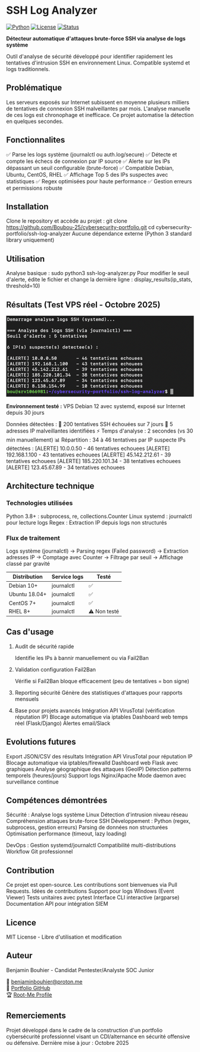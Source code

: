 # SSH Log Analyzer

[![Python](https://img.shields.io/badge/Python-3.8+-blue.svg)](https://www.python.org/)
[![License](https://img.shields.io/badge/License-MIT-green.svg)](LICENSE)
[![Status](https://img.shields.io/badge/Status-Active-success.svg)]()

**Détecteur automatique d'attaques brute-force SSH via analyse de logs système**

Outil d'analyse de sécurité développé pour identifier rapidement les tentatives d'intrusion SSH en environnement Linux. Compatible systemd et logs traditionnels.

## Problématique

Les serveurs exposés sur Internet subissent en moyenne plusieurs milliers de tentatives de connexion SSH malveillantes par mois. L'analyse manuelle de ces logs est chronophage et inefficace.
Ce projet automatise la détection en quelques secondes.

## Fonctionnalites

✅ Parse les logs système (journalctl ou auth.log/secure)
✅ Détecte et compte les échecs de connexion par IP source
✅ Alerte sur les IPs dépassant un seuil configurable (brute-force)
✅ Compatible Debian, Ubuntu, CentOS, RHEL
✅ Affichage Top 5 des IPs suspectes avec statistiques
✅ Regex optimisées pour haute performance
✅ Gestion erreurs et permissions robuste

## Installation

Clone le repository et accède au projet :
git clone https://github.com/Boubou-25/cybersecurity-portfolio.git
cd cybersecurity-portfolio/ssh-log-analyzer
Aucune dépendance externe (Python 3 standard library uniquement)

## Utilisation

Analyse basique :
sudo python3 ssh-log-analyzer.py
Pour modifier le seuil d'alerte, édite le fichier et change la dernière ligne :
display_results(ip_stats, threshold=10)

## Résultats (Test VPS réel - Octobre 2025)

![Résultat analyse SSH](assets/screenshot_resultat.png)

**Environnement testé :** VPS Debian 12 avec systemd, exposé sur Internet depuis 30 jours

Données détectées :
🔴 200 tentatives SSH échouées sur 7 jours
🔴 5 adresses IP malveillantes identifiées
⚡ Temps d'analyse : 2 secondes (vs 30 min manuellement)
📊 Répartition : 34 à 46 tentatives par IP suspecte
IPs détectées :
[ALERTE] 10.0.0.50 - 46 tentatives echouees
[ALERTE] 192.168.1.100 - 43 tentatives echouees
[ALERTE] 45.142.212.61 - 39 tentatives echouees
[ALERTE] 185.220.101.34 - 38 tentatives echouees
[ALERTE] 123.45.67.89 - 34 tentatives echouees

## Architecture technique

### Technologies utilisées

Python 3.8+ : subprocess, re, collections.Counter
Linux systemd : journalctl pour lecture logs
Regex : Extraction IP depuis logs non structurés

### Flux de traitement

Logs système (journalctl) → Parsing regex (Failed password) → Extraction adresses IP → Comptage avec Counter → Filtrage par seuil → Affichage classé par gravité

| Distribution  | Service logs | Testé        |
| ------------- | ------------ | ------------ |
| Debian 10+    | journalctl   | ✅           |
| Ubuntu 18.04+ | journalctl   | ✅           |
| CentOS 7+     | journalctl   | ✅           |
| RHEL 8+       | journalctl   | ⚠️ Non testé |

## Cas d'usage

1. Audit de sécurité rapide

   Identifie les IPs à bannir manuellement ou via Fail2Ban

2. Validation configuration Fail2Ban

   Vérifie si Fail2Ban bloque efficacement (peu de tentatives = bon signe)

3. Reporting sécurité
   Génère des statistiques d'attaques pour rapports mensuels

4. Base pour projets avancés
   Intégration API VirusTotal (vérification réputation IP)
   Blocage automatique via iptables
   Dashboard web temps réel (Flask/Django)
   Alertes email/Slack

## Evolutions futures

Export JSON/CSV des résultats
Intégration API VirusTotal pour réputation IP
Blocage automatique via iptables/firewalld
Dashboard web Flask avec graphiques
Analyse géographique des attaques (GeoIP)
Détection patterns temporels (heures/jours)
Support logs Nginx/Apache
Mode daemon avec surveillance continue

## Compétences démontrées

Sécurité :
Analyse logs système Linux
Détection d'intrusion niveau réseau
Compréhension attaques brute-force SSH
Développement :
Python (regex, subprocess, gestion erreurs)
Parsing de données non structurées
Optimisation performance (timeout, lazy loading)

DevOps :
Gestion systemd/journalctl
Compatibilité multi-distributions
Workflow Git professionnel

## Contribution

Ce projet est open-source. Les contributions sont bienvenues via Pull Requests.
Idées de contributions
Support pour logs Windows (Event Viewer)
Tests unitaires avec pytest
Interface CLI interactive (argparse)
Documentation API pour intégration SIEM

## Licence

MIT License - Libre d'utilisation et modification

## Auteur

Benjamin Bouhier - Candidat Pentester/Analyste SOC Junior

📧 benjaminbouhier@proton.me  
 🔗 [Portfolio GitHub](https://github.com/Boubou-25/cybersecurity-portfolio)  
 🏆 [Root-Me Profile](https://www.root-me.org/Boubou-25)

## Remerciements

Projet développé dans le cadre de la construction d'un portfolio cybersécurité professionnel visant un CDI/alternance en sécurité offensive ou défensive.
Dernière mise à jour : Octobre 2025
